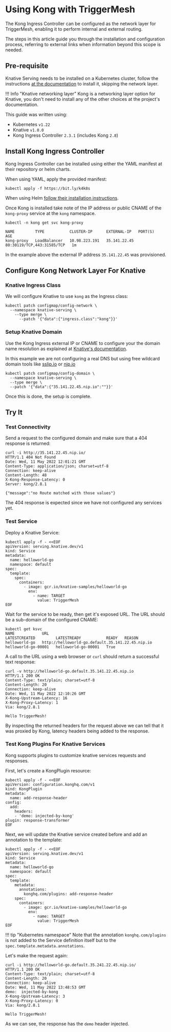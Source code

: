# Using Kong with TriggerMesh

The Kong Ingress Controller can be configured as the network layer for TriggerMesh, enabling it to perform internal and external routing.

The steps in this article guide you through the installation and configuration process, referring to external links when information beyond this scope is needed.

## Pre-requisite

Knative Serving needs to be installed on a Kubernetes cluster, follow the instructions [at the documentation](https://knative.dev/docs/install/) to install it, skipping the network layer.

!!! Info "Knative networking layer"
    Kong is a networking layer option for Knative, you don't need to install any of the other choices at the project's documentation.

This guide was written using:

* Kubernetes `v1.22`
* Knative `v1.0.0`
* Kong Ingress Controller `2.3.1` (includes Kong `2.8`)

## Install Kong Ingress Controller

Kong Ingress Controller can be installed using either the YAML manifest at their repository or helm charts.

When using YAML, apply the provided manifest:

```console
kubectl apply -f https://bit.ly/k4k8s
```

When using Helm [follow their installation instructions](https://github.com/Kong/charts/blob/main/charts/kong/README.md).

Once Kong is installed take note of the IP address or public CNAME of the `kong-proxy` service at the `kong` namespace.

```console
kubectl -n kong get svc kong-proxy

NAME         TYPE           CLUSTER-IP      EXTERNAL-IP   PORT(S)                      AGE
kong-proxy   LoadBalancer   10.98.223.191   35.141.22.45     80:30119/TCP,443:31585/TCP   1m
```

In the example above the external IP address `35.141.22.45` was provisioned.

## Configure Kong Network Layer For Knative

### Knative Ingress Class

We will configure Knative to use `kong` as the Ingress class:

```console
kubectl patch configmap/config-network \
  --namespace knative-serving \
    --type merge \
      --patch '{"data":{"ingress.class":"kong"}}'
```

### Setup Knative Domain

Use the Kong Ingress external IP or CNAME to configure your the domain name resolution as explained at [Knative's documentation](https://knative.dev/docs/install/yaml-install/serving/install-serving-with-yaml/#configure-dns).

In this example we are not configuring a real DNS but using free wildcard domain tools like [sslip.io](https://sslip.io/) or [nip.io](https://nip.io/)

```console
kubectl patch configmap/config-domain \
  --namespace knative-serving \
  --type merge \
  --patch '{"data":{"35.141.22.45.nip.io":""}}'
```

Once this is done, the setup is complete.

## Try It

### Test Connectivity

Send a request to the configured domain and make sure that a 404 response is returned:

```console
curl -i http://35.141.22.45.nip.io/
HTTP/1.1 404 Not Found
Date: Wed, 11 May 2022 12:01:21 GMT
Content-Type: application/json; charset=utf-8
Connection: keep-alive
Content-Length: 48
X-Kong-Response-Latency: 0
Server: kong/2.8.1

{"message":"no Route matched with those values"}
```

The 404 response is expected since we have not configured any services yet.

### Test Service

Deploy a Knative Service:

```console
kubectl apply -f - <<EOF
apiVersion: serving.knative.dev/v1
kind: Service
metadata:
  name: helloworld-go
  namespace: default
spec:
  template:
    spec:
      containers:
        - image: gcr.io/knative-samples/helloworld-go
          env:
            - name: TARGET
              value: TriggerMesh
EOF
```

Wait for the service to be ready, then get it's exposed URL. The URL should be a sub-domain of the configured CNAME:

```console
kubectl get ksvc
NAME            URL                                             LATESTCREATED         LATESTREADY           READY   REASON
helloworld-go   http://helloworld-go.default.35.141.22.45.nip.io   helloworld-go-00001   helloworld-go-00001   True
```

A call to the URL using a web browser or `curl` should return a successful text response:

```console
curl -v http://helloworld-go.default.35.141.22.45.nip.io
HTTP/1.1 200 OK
Content-Type: text/plain; charset=utf-8
Content-Length: 20
Connection: keep-alive
Date: Wed, 11 May 2022 12:10:26 GMT
X-Kong-Upstream-Latency: 16
X-Kong-Proxy-Latency: 1
Via: kong/2.8.1

Hello TriggerMesh!
```

By inspecting the returned headers for the request above we can tell that it was proxied by Kong, latency headers being added to the response.

### Test Kong Plugins For Knative Services

Kong supports plugins to customize knative services requests and responses.

First, let's create a KongPlugin resource:

```console
kubectl apply -f - <<EOF
apiVersion: configuration.konghq.com/v1
kind: KongPlugin
metadata:
  name: add-response-header
config:
  add:
    headers:
    - 'demo: injected-by-kong'
plugin: response-transformer
EOF
```

Next, we will update the Knative service created before and add an annotation to the template:

```console
kubectl apply -f - <<EOF
apiVersion: serving.knative.dev/v1
kind: Service
metadata:
  name: helloworld-go
  namespace: default
spec:
  template:
    metadata:
      annotations:
        konghq.com/plugins: add-response-header
    spec:
      containers:
        - image: gcr.io/knative-samples/helloworld-go
          env:
            - name: TARGET
              value: TriggerMesh
EOF
```

!!! tip "Kubernetes namespace"
    Note that the annotation `konghq.com/plugins` is not added to the Service definition itself but to the `spec.template.metadata.annotations`.



Let's make the request again:

```console
curl -i http://helloworld-go.default.35.241.22.45.nip.io/
HTTP/1.1 200 OK
Content-Type: text/plain; charset=utf-8
Content-Length: 20
Connection: keep-alive
Date: Wed, 11 May 2022 13:48:53 GMT
demo:  injected-by-kong
X-Kong-Upstream-Latency: 3
X-Kong-Proxy-Latency: 0
Via: kong/2.8.1

Hello TriggerMesh!
```

As we can see, the response has the `demo` header injected.
